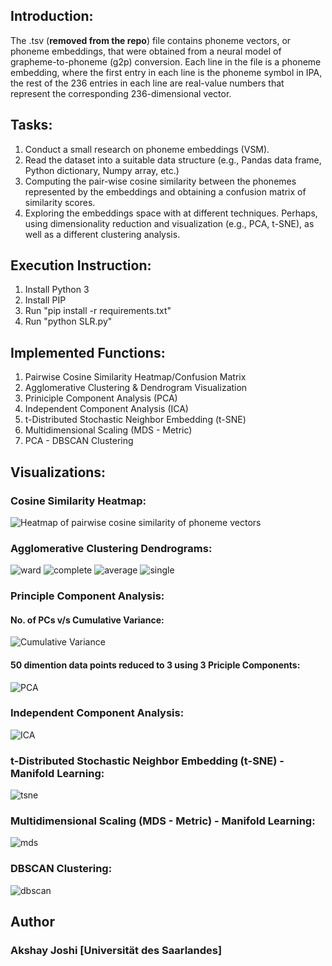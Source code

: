 ## Introduction:

The .tsv (**removed from the repo**) file contains phoneme vectors, or phoneme embeddings,  that were obtained from a neural model of grapheme-to-phoneme (g2p) conversion. Each line in the file is a phoneme embedding, where the first entry in each line is the phoneme symbol in IPA,  the rest of the 236 entries in each line are real-value numbers that represent the corresponding 236-dimensional vector. 

## Tasks:

1.  Conduct a small research on phoneme embeddings (VSM).
2.	Read the dataset into a suitable data structure (e.g., Pandas data frame, Python dictionary, Numpy array, etc.)
3.	Computing the pair-wise cosine similarity between the phonemes represented by the embeddings and obtaining a confusion matrix of similarity scores. 
4.	Exploring the embeddings space with at different techniques. Perhaps, using dimensionality reduction and visualization (e.g., PCA, t-SNE), as well as a different clustering  analysis.

## Execution Instruction:

1. Install Python 3
2. Install PIP
3. Run "pip install -r requirements.txt"
4. Run "python SLR.py"


## Implemented Functions:

1. Pairwise Cosine Similarity Heatmap/Confusion Matrix
2. Agglomerative Clustering & Dendrogram Visualization
3. Priniciple Component Analysis (PCA)
4. Independent Component Analysis (ICA)
5. t-Distributed Stochastic Neighbor Embedding (t-SNE)
6. Multidimensional Scaling (MDS - Metric)
7. PCA - DBSCAN Clustering


##  Visualizations:

### Cosine Similarity Heatmap:

![Heatmap of pairwise cosine similarity of phoneme vectors](images/heatmap.png?raw=true "Cosine Similarity Heatmap")

### Agglomerative Clustering Dendrograms:

![ward](images/ward.png?raw=true "Ward Linkage")
![complete](images/complete.png?raw=true "Complete Linkage")
![average](images/average.png?raw=true "Average Linkage")
![single](images/single.png?raw=true "Single Linkage")


### Principle Component Analysis:

#### No. of PCs v/s Cumulative Variance:

![Cumulative Variance](images/pca_cumulative_variance.png?raw=true "Cumulative Variance")

#### 50 dimention data points reduced to 3 using 3 Priciple Components:

![PCA](images/pca.png?raw=true "3 Priciple Components")

### Independent Component Analysis:

![ICA](images/ica.png?raw=true "2 Independent Components")

### t-Distributed Stochastic Neighbor Embedding (t-SNE) - Manifold Learning:

![tsne](images/tsne.png?raw=true "2 t-SNE components")

### Multidimensional Scaling (MDS - Metric) - Manifold Learning:

![mds](images/mds.png?raw=true "2 MDS components")

### DBSCAN Clustering:

![dbscan](images/dbscan.png?raw=true "PCA - DBSCAN Clustering")



## Author
### Akshay Joshi [Universität des Saarlandes]
